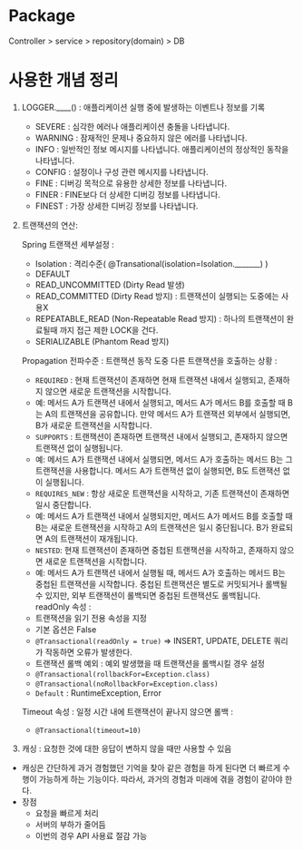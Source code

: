 # Package
Controller > service > repository(domain) > DB

# 사용한 개념 정리

1. LOGGER.____()
: 애플리케이션 실행 중에 발생하는 이벤트나 정보를 기록

   - SEVERE : 심각한 에러나 애플리케이션 충돌을 나타냅니다.
   - WARNING : 잠재적인 문제나 중요하지 않은 에러를 나타냅니다.
   - INFO : 일반적인 정보 메시지를 나타냅니다. 애플리케이션의 정상적인 동작을 나타냅니다.
   - CONFIG : 설정이나 구성 관련 메시지를 나타냅니다.
   - FINE : 디버깅 목적으로 유용한 상세한 정보를 나타냅니다.
   - FINER : FINE보다 더 상세한 디버깅 정보를 나타냅니다.
   - FINEST : 가장 상세한 디버깅 정보를 나타냅니다.

2. 트랜잭션의 연산: 
   
   Spring 트랜잭션 세부설정
   : 
   - Isolation : 격리수준( @Transational(isolation=Isolation._______) )
   - DEFAULT
   - READ_UNCOMMITTED (Dirty Read 발생)
   - READ_COMMITTED (Dirty Read 방지) : 트랜잭션이 실행되는 도중에는 사용X
   - REPEATABLE_READ (Non-Repeatable Read 방지) : 하나의 트랜잭션이 완료될때 까지 접근 제한 LOCK을 건다.
   - SERIALIZABLE (Phantom Read 방지)
   
   Propagation 전파수준 : 트랜잭션 동작 도중 다른 트랜잭션을 호출하는 상황
   : 
   - `REQUIRED` : 현재 트랜잭션이 존재하면 현재 트랜잭션 내에서 실행되고, 존재하지 않으면 새로운 트랜잭션을 시작합니다.
   - 예: 메서드 A가 트랜잭션 내에서 실행되고, 메서드 A가 메서드 B를 호출할 때 B는 A의 트랜잭션을 공유합니다.
   만약 메서드 A가 트랜잭션 외부에서 실행되면, B가 새로운 트랜잭션을 시작합니다.
   - `SUPPORTS` : 트랜잭션이 존재하면 트랜잭션 내에서 실행되고, 존재하지 않으면 트랜잭션 없이 실행됩니다.
   - 예: 메서드 A가 트랜잭션 내에서 실행되면, 메서드 A가 호출하는 메서드 B는 그 트랜잭션을 사용합니다.
   메서드 A가 트랜잭션 없이 실행되면, B도 트랜잭션 없이 실행됩니다.
   - `REQUIRES_NEW` : 항상 새로운 트랜잭션을 시작하고, 기존 트랜잭션이 존재하면 일시 중단합니다.
   - 예: 메서드 A가 트랜잭션 내에서 실행되지만, 메서드 A가 메서드 B를 호출할 때 B는 새로운 트랜잭션을 시작하고 A의 트랜잭션은 일시 중단됩니다.
   B가 완료되면 A의 트랜잭션이 재개됩니다.
   - `NESTED`: 현재 트랜잭션이 존재하면 중첩된 트랜잭션을 시작하고, 존재하지 않으면 새로운 트랜잭션을 시작합니다.
   - 예: 메서드 A가 트랜잭션 내에서 실행될 때, 메서드 A가 호출하는 메서드 B는 중첩된 트랜잭션을 시작합니다.
   중첩된 트랜잭션은 별도로 커밋되거나 롤백될 수 있지만, 외부 트랜잭션이 롤백되면 중첩된 트랜잭션도 롤백됩니다.
   readOnly 속성
   : 
   - 트랜잭션을 읽기 전용 속성을 지정
   - 기본 옵션은 False
   - `@Transactional(readOnly = true)` => INSERT, UPDATE, DELETE 쿼리가 작동하면 오류가 발생한다.
   - 트랜잭션 롤백 예외 : 예외 발생했을 때 트랜잭션을 롤백시킬 경우 설정
   - `@Transactional(rollbackFor=Exception.class)`
   - `@Transactional(noRollbackFor=Exception.class)`
   - `Default` : RuntimeException, Error
   
   Timeout 속성 : 일정 시간 내에 트랜잭션이 끝나지 않으면 롤백
   : 
   - `@Transactional(timeout=10)`

3. 캐싱
: 요청한 것에 대한 응답이 변하지 않을 때만 사용할 수 있음

- 캐싱은 간단하게 과거 경험했던 기억을 찾아 같은 경험을 하게 된다면 더 빠르게 수행이 가능하게 하는 기능이다. 따라서, 과거의 경험과 미래에 겪을 경험이 같아야 한다.
- 장점
  - 요청을 빠르게 처리
  - 서버의 부하가 줄어듬
  - 이번의 경우 API 사용료 절감 가능